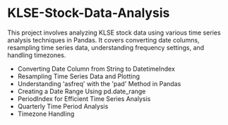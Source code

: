 # KLSE-Stock-Data-Analysis
This project involves analyzing KLSE stock data using various time series analysis techniques in Pandas. It covers converting date columns, resampling time series data, understanding frequency settings, and handling timezones.

* Converting Date Column from String to DatetimeIndex
* Resampling Time Series Data and Plotting
* Understanding 'asfreq' with the 'pad' Method in Pandas
* Creating a Date Range Using pd.date_range
* PeriodIndex for Efficient Time Series Analysis
* Quarterly Time Period Analysis
* Timezone Handling
